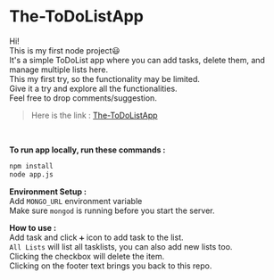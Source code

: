 
# The-ToDoListApp


Hi!<br>
This is my first node project😃<br>
It's a simple ToDoList app where you can add tasks, delete them, and manage multiple lists here.<br>
This my first try, so the functionality may be limited.<br>
Give it a try and explore all the functionalities.<br>
Feel free to drop comments/suggestion.<br>


>Here is the link : [The-ToDoListApp](https://the-todolistapp.onrender.com/ "https://the-todolistapp.onrender.com/")


<br>

**To run app locally, run these commands :**
```bash
npm install
node app.js
```
**Environment Setup :**<br>
Add `MONGO_URL` environment variable<br>
Make sure `mongod` is running before you start the server.<br>

**How to use :**<br>
Add task and click `➕` icon to add task to the list.<br>
`All Lists` will list all tasklists, you can also add new lists too.<br>
Clicking the checkbox will delete the item.<br>
Clicking on the footer text brings you back to this repo.